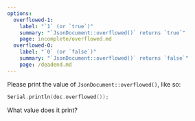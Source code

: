 ```yaml
---
options:
  overflowed-1:
    label: "`1` (or `true`)"
    summary: "`JsonDocument::overflowed()` returns `true`"
    page: incomplete/overflowed.md
  overflowed-0:
    label: "`0` (or `false`)"
    summary: "`JsonDocument::overflowed()` returns `false`"
    page: /deadend.md
---
```


Please print the value of `JsonDocument::overflowed()`, like so:

```c++
Serial.println(doc.overflowed());
```

What value does it print?
